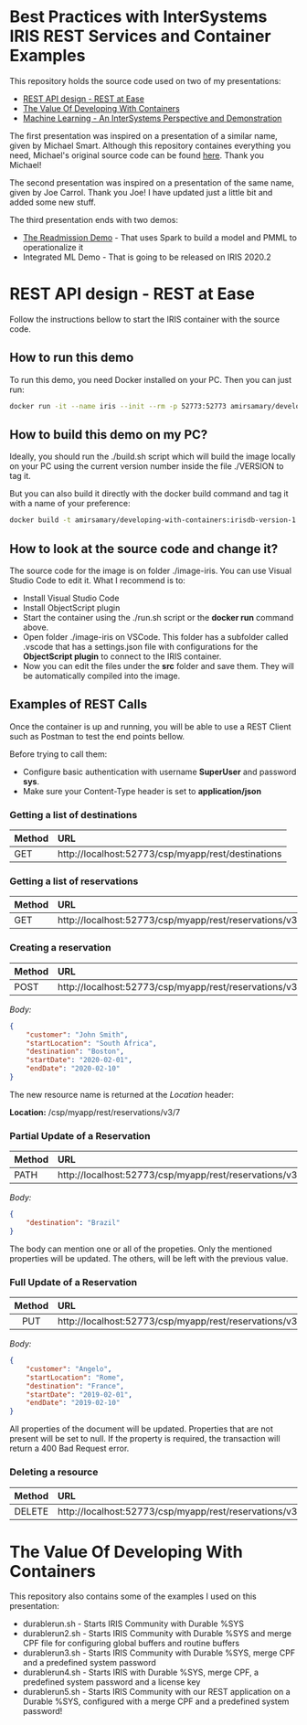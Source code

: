 # Best Practices with InterSystems IRIS REST Services and Container Examples

This repository holds the source code used on two of my presentations:
- [REST API design - REST at Ease](https://raw.githubusercontent.com/amirsamary/developing-with-containers/master/presentations/REST_API_design_with_IRIS.pdf)
- [The Value Of Developing With Containers](https://raw.githubusercontent.com/amirsamary/developing-with-containers/master/presentations/Value_Of_Containers_with_IRIS.pdf)
- [Machine Learning - An InterSystems Perspective and Demonstration](https://raw.githubusercontent.com/amirsamary/developing-with-containers/master/presentations/Machine_Learning_An_InterSystems_Perspective_and_Demonstration.pdf)

The first presentation was inspired on a presentation of a similar name, given by Michael Smart. Although this repository containes everything you need, Michael's original source code can be found [here](https://github.com/intersystems/rest-and-relaxation). Thank you Michael!

The second presentation was inspired on a presentation of the same name, given by Joe Carrol. Thank you Joe! I have updated just a little bit and added some new stuff.

The third presentation ends with two demos:
- [The Readmission Demo](https://github.com/intersystems-community/irisdemo-demo-readmission) - That uses Spark to build a model and PMML to operationalize it
- Integrated ML Demo - That is going to be released on IRIS 2020.2

# REST API design - REST at Ease

Follow the instructions bellow to start the IRIS container with the source code. 

## How to run this demo

To run this demo, you need Docker installed on your PC. Then you can just run:

```bash
docker run -it --name iris --init --rm -p 52773:52773 amirsamary/developing-with-containers:irisdb-version-1.8.0
```

## How to build this demo on my PC?

Ideally, you should run the ./build.sh script which will build the image locally on your PC using the current version number inside the file ./VERSION to tag it.

But you can also build it directly with the docker build command and tag it with a name of your preference:

```bash
docker build -t amirsamary/developing-with-containers:irisdb-version-1.8.0 ./image-iris
```

## How to look at the source code and change it?

The source code for the image is on folder ./image-iris. You can use Visual Studio Code to edit it. What I recommend is to:
* Install Visual Studio Code
* Install ObjectScript plugin
* Start the container using the ./run.sh script or the **docker run** command above.
* Open folder ./image-iris on VSCode. This folder has a subfolder called .vscode that has a settings.json file with configurations for the **ObjectScript plugin** to connect to the IRIS container.
* Now you can edit the files under the **src** folder and save them. They will be automatically compiled into the image.

## Examples of REST Calls

Once the container is up and running, you will be able to use a REST Client such as Postman to test the end points bellow.

Before trying to call them:
* Configure basic authentication with username **SuperUser** and password **sys**.
* Make sure your Content-Type header is set to **application/json**

### Getting a list of destinations

| Method    | URL |
| --------- | :--- |
| GET       | http://localhost:52773/csp/myapp/rest/destinations |

### Getting a list of reservations

| Method    | URL |
| --------- | :--- |
| GET       | http://localhost:52773/csp/myapp/rest/reservations/v3 |

### Creating a reservation

| Method    | URL |
| --------- | :--- |
| POST       | http://localhost:52773/csp/myapp/rest/reservations/v3 |


*Body:*

```JSON
{
    "customer": "John Smith",
    "startLocation": "South Africa",
    "destination": "Boston",
    "startDate": "2020-02-01",
    "endDate": "2020-02-10"
}
```

The new resource name is returned at the *Location* header:

**Location:** /csp/myapp/rest/reservations/v3/7

### Partial Update of a Reservation

| Method    | URL |
| --------- | :--- |
| PATH       | http://localhost:52773/csp/myapp/rest/reservations/v3/id |

*Body:*

```JSON
{
    "destination": "Brazil"
}
```
The body can mention one or all of the propeties. Only the mentioned properties will be updated. The others, will be left with the previous value.

### Full Update of a Reservation

| Method    | URL |
| :---------: | :--- |
| PUT       | http://localhost:52773/csp/myapp/rest/reservations/v3/id |

*Body:*

```JSON
{
    "customer": "Angelo",
    "startLocation": "Rome",
    "destination": "France",
    "startDate": "2019-02-01",
    "endDate": "2019-02-10"
}
```
All properties of the document will be updated. Properties that are not present will be set to null. If the property is required, the transaction will return a 400 Bad Request error.

### Deleting a resource

| Method    | URL |
| :---------: | :--- |
| DELETE       | http://localhost:52773/csp/myapp/rest/reservations/v3/id |

# The Value Of Developing With Containers

This repository also contains some of the examples I used on this presentation:
* durablerun.sh - Starts IRIS Community with Durable %SYS
* durablerun2.sh - Starts IRIS Community with Durable %SYS and merge CPF file for configuring global buffers and routine buffers
* durablerun3.sh - Starts IRIS Community with Durable %SYS, merge CPF and a predefined system password
* durablerun4.sh - Starts IRIS with Durable %SYS, merge CPF, a predefined system password and a license key
* durablerun5.sh - Starts IRIS Community with our REST application on a Durable %SYS, configured with a merge CPF and a predefined system password!

